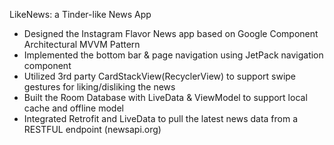 LikeNews: a Tinder-like News App 
 - Designed the Instagram Flavor News app based on Google Component Architectural MVVM Pattern
 - Implemented the bottom bar & page navigation using JetPack navigation component 
 - Utilized 3rd party CardStackView(RecyclerView) to support swipe gestures for liking/disliking the news
 - Built the Room Database with LiveData & ViewModel to support local cache and offline model
 - Integrated Retrofit and LiveData to pull the latest news data from a RESTFUL endpoint  (newsapi.org)
